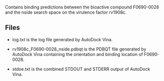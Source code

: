 Contains binding predictions between the bioactive compound F0690-0028 and the nside search space on the virulence factor rv1908c.

## Files

- log.txt is the log file generated by AutoDock Vina.

- rv1908c_F0690-0028_nside.pdbqt is the PDBQT file generated by AutoDock Vina containing the orientation and binding location of F0690-0028.

- stdoe.txt is the combined STDOUT and STDERR output of AutoDock Vina.

